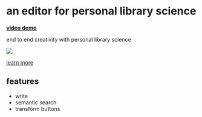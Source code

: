 # an editor for personal library science


**[video demo](https://www.youtube.com/watch?v=oy3FCbfF7Gg)**

end to end creativity with personal library science

![](https://personal-library.ghost.io/content/images/2024/05/Screenshot-2024-05-01-17-39-29.png)

[learn more](https://personal-library.ghost.io/about/)

## features

- write
- semantic search
- transform buttons


